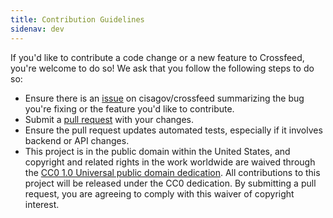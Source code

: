 ```yaml
---
title: Contribution Guidelines
sidenav: dev
---
```


If you'd like to contribute a code change or a new feature to Crossfeed, you're welcome to do so! We ask that you follow the following steps to do so:

- Ensure there is an [issue](https://github.com/cisagov/XFD/issues) on cisagov/crossfeed summarizing the bug you're fixing or the feature you'd like to contribute.
- Submit a [pull request](https://github.com/cisagov/XFD/pulls) with your changes.
- Ensure the pull request updates automated tests,
  especially if it involves backend or API changes.
- This project is in the public domain within the United States, and
  copyright and related rights in the work worldwide are waived through
  the [CC0 1.0 Universal public domain
  dedication](https://creativecommons.org/publicdomain/zero/1.0/).
  All contributions to this project will be released under the CC0
  dedication. By submitting a pull request, you are agreeing to comply
  with this waiver of copyright interest.
